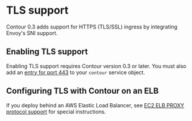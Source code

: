 # TLS support

Contour 0.3 adds support for HTTPS (TLS/SSL) ingress by integrating Envoy's SNI support.

## Enabling TLS support

Enabling TLS support requires Contour version 0.3 or later. You must also add an [entry for port 443][1] to your `contour` service object.

## Configuring TLS with Contour on an ELB

If you deploy behind an AWS Elastic Load Balancer, see [EC2 ELB PROXY protocol support](proxy-proto.md) for special instructions.

[1]: https://github.com/heptio/contour/blob/v0.3.1/deployment/common/service.yaml#L20-L23
